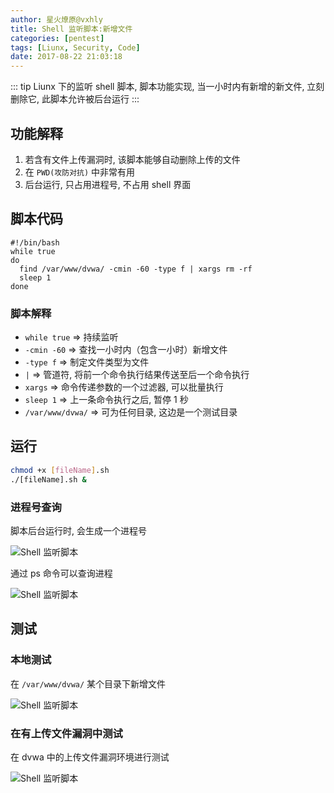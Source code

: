 ```yaml
---
author: 星火燎原@vxhly
title: Shell 监听脚本:新增文件
categories: [pentest]
tags: [Liunx, Security, Code]
date: 2017-08-22 21:03:18
---
```


::: tip
Liunx 下的监听 shell 脚本, 脚本功能实现, 当一小时内有新增的新文件, 立刻删除它, 此脚本允许被后台运行
:::
<!-- more -->

## 功能解释

1. 若含有文件上传漏洞时, 该脚本能够自动删除上传的文件
2. 在 `PWD(攻防对抗)` 中非常有用
3. 后台运行, 只占用进程号, 不占用 shell 界面

## 脚本代码

``` shell
#!/bin/bash
while true
do
  find /var/www/dvwa/ -cmin -60 -type f | xargs rm -rf
  sleep 1
done
```

### 脚本解释

* `while true` => 持续监听
* `-cmin -60` => 查找一小时内（包含一小时）新增文件
* `-type f` => 制定文件类型为文件
* `|` => 管道符, 将前一个命令执行结果传送至后一个命令执行
* `xargs` => 命令传递参数的一个过滤器, 可以批量执行
* `sleep 1` => 上一条命令执行之后, 暂停 1 秒
* `/var/www/dvwa/` => 可为任何目录, 这边是一个测试目录

## 运行

``` bash
chmod +x [fileName].sh
./[fileName].sh &
```

### 进程号查询

脚本后台运行时, 会生成一个进程号<br>

![Shell 监听脚本](http://oss-blog.test.upcdn.net/shell-new-files-1.png)

通过 ps 命令可以查询进程<br>

![Shell 监听脚本](http://oss-blog.test.upcdn.net/shell-new-files-2.png)

## 测试

### 本地测试

在 `/var/www/dvwa/` 某个目录下新增文件<br>

![Shell 监听脚本](http://oss-blog.test.upcdn.net/shell-new-files-3.png)

### 在有上传文件漏洞中测试

在 dvwa 中的上传文件漏洞环境进行测试<br>

![Shell 监听脚本](http://oss-blog.test.upcdn.net/shell-new-files-4.png)

